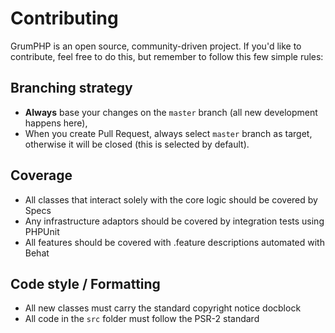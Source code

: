 Contributing
============

GrumPHP is an open source, community-driven project. If you'd like to contribute,
feel free to do this, but remember to follow this few simple rules:

Branching strategy
-------------------

- __Always__ base your changes on the `master` branch (all new development happens here),
- When you create Pull Request, always select `master` branch as target, otherwise it
will be closed (this is selected by default).

Coverage
--------

- All classes that interact solely with the core logic should be covered by Specs
- Any infrastructure adaptors should be covered by integration tests using PHPUnit
- All features should be covered with .feature descriptions automated with Behat

Code style / Formatting
-----------------------

- All new classes must carry the standard copyright notice docblock
- All code in the `src` folder must follow the PSR-2 standard
